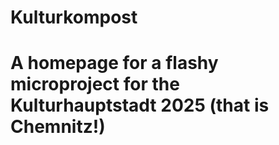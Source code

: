 # Kulturkompost
# A homepage for a flashy microproject for the Kulturhauptstadt 2025 (that is Chemnitz!)
